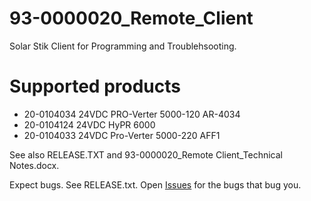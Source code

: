 # 93-0000020_Remote_Client

Solar Stik Client for Programming and Troublehsooting.

Supported products
==================
- 20-0104034 24VDC PRO-Verter 5000-120 AR-4034
- 20-0104124 24VDC HyPR 6000
- 20-0104033 24VDC Pro-Verter 5000-220 AFF1

See also RELEASE.TXT and 93-0000020_Remote Client_Technical Notes.docx.

Expect bugs. See RELEASE.txt. Open [Issues](https://github.com/Kentucky-Fried-Circuits/93-0000020_Remote_Client/issues) for the bugs that bug you.
